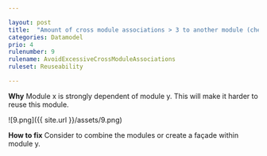 ```yaml
---

layout: post
title:  "Amount of cross module associations > 3 to another module (check per module!)"
categories: Datamodel
prio: 4
rulenumber: 9
rulename: AvoidExcessiveCrossModuleAssociations
ruleset: Reuseability

---
```


**Why**
Module x is strongly dependent of module y. This will make it harder to reuse this module.

![9.png]({{ site.url }}/assets/9.png)

**How to fix**
Consider to combine the modules or create a façade within module y.
